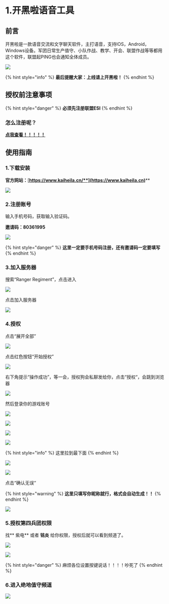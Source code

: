 # 1.开黑啦语音工具

## 前言

开黑啦是一款语音交流和文字聊天软件，主打语音，支持IOS，Android，Windows设备。军团日常生产值守、小队作战、教学、开会、联盟作战等等都用这个软件，联盟起PING也会通知全体成员。

![](../.gitbook/assets/f9198618367adab44aed01b84d98a41c8701a08b4eb1.jpg)

{% hint style="info" %}
**最后提醒大家：上线请上开黑啦！**
{% endhint %}

## 授权前注意事项

{% hint style="danger" %}
**必须先注册联盟ESI**
{% endhint %}

### 怎么注册呢？

****[**点我查看！！！！！**](../jrwm/4.md#yi-ti-jiao-lian-meng-esi)****

## 使用指南

### 1.下载安装

**官方网站：**[**https://www.kaiheila.cn/**](https://www.kaiheila.cn)****

![](../.gitbook/assets/QQ截图20210727183204.png)

### 2.注册账号

输入手机号码，获取输入验证码。

**邀请码：80361995**

![](../.gitbook/assets/QQ截图20210727172916.png)

{% hint style="danger" %}
**这里一定要手机号码注册，还有邀请码一定要填写**
{% endhint %}

### 3.加入服务器

搜索“Ranger Regiment”，点击进入

![](../.gitbook/assets/QQ截图20210727210756.png)

点击加入服务器

![](../.gitbook/assets/QQ截图20210727174852.png)

### 4.授权

点击“展开全部”

![](../.gitbook/assets/QQ截图20210727174918.png)

点击红色按钮“开始授权”

![](../.gitbook/assets/QQ截图20210727174958.png)

右下角提示“操作成功”，等一会，授权狗会私聊发给你，点击“授权“，会跳到浏览器

![](../.gitbook/assets/QQ截图20210727175032.png)

然后登录你的游戏账号

![](../.gitbook/assets/QQ截图20210727175047.png)

![](../.gitbook/assets/QQ截图20210727175310.png)

![](../.gitbook/assets/QQ图片20210727175454.png)

![](../.gitbook/assets/QQ图片20210727175526.png)

{% hint style="info" %}
这里拉到最下面
{% endhint %}

![](../.gitbook/assets/QQ截图20210727175551.png)

![](../.gitbook/assets/QQ截图20210727175613.png)

点击“确认无误“

{% hint style="warning" %}
**这里只填写你昵称就行，格式会自动生成！！**
{% endhint %}

![](../.gitbook/assets/QQ截图20210727175624.png)

### 5.授权第四兵团权限

找** 紫电** 或者 **铭炎** 给你权限，授权后就可以看到频道了。

![](../.gitbook/assets/QQ截图20210727220803.png)

![](../.gitbook/assets/QQ截图20210727221009.png)

{% hint style="danger" %}
麻烦各位设置按键说话！！！！吵死了
{% endhint %}

### 6.进入绝地值守频道

![](../.gitbook/assets/QQ截图20210912123710.jpg)
